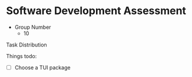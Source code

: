 # Software Development Assessment

- Group Number
    - 10

Task Distribution

Things todo:

- [ ] Choose a TUI package